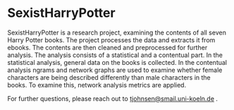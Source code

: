 # SexistHarryPotter

SexistHarryPotter is a research project, examining the contents of all seven Harry Potter books.
The project processes the data and extracts it from ebooks. The contents are then cleaned and preprocessed for further analysis.
The analysis consists of a statistical and a contentual part. In the statistical analysis, general data on the books is collected. In the contentual analysis ngrams and network graphs are used to examine whether female characters are being described differently than male characters in the books. To examine this, network analysis metrics are applied.

For further questions, please reach out to tjohnsen@smail.uni-koeln.de .